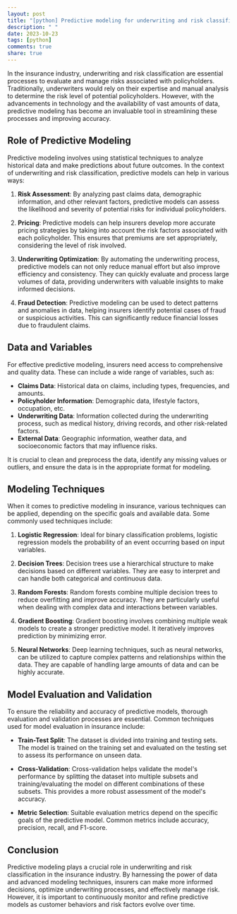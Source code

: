 ```yaml
---
layout: post
title: "[python] Predictive modeling for underwriting and risk classification in insurance"
description: " "
date: 2023-10-23
tags: [python]
comments: true
share: true
---
```


In the insurance industry, underwriting and risk classification are essential processes to evaluate and manage risks associated with policyholders. Traditionally, underwriters would rely on their expertise and manual analysis to determine the risk level of potential policyholders. However, with the advancements in technology and the availability of vast amounts of data, predictive modeling has become an invaluable tool in streamlining these processes and improving accuracy.

## Role of Predictive Modeling

Predictive modeling involves using statistical techniques to analyze historical data and make predictions about future outcomes. In the context of underwriting and risk classification, predictive models can help in various ways:

1. **Risk Assessment**: By analyzing past claims data, demographic information, and other relevant factors, predictive models can assess the likelihood and severity of potential risks for individual policyholders.

2. **Pricing**: Predictive models can help insurers develop more accurate pricing strategies by taking into account the risk factors associated with each policyholder. This ensures that premiums are set appropriately, considering the level of risk involved.

3. **Underwriting Optimization**: By automating the underwriting process, predictive models can not only reduce manual effort but also improve efficiency and consistency. They can quickly evaluate and process large volumes of data, providing underwriters with valuable insights to make informed decisions.

4. **Fraud Detection**: Predictive modeling can be used to detect patterns and anomalies in data, helping insurers identify potential cases of fraud or suspicious activities. This can significantly reduce financial losses due to fraudulent claims.

## Data and Variables

For effective predictive modeling, insurers need access to comprehensive and quality data. These can include a wide range of variables, such as:

- **Claims Data**: Historical data on claims, including types, frequencies, and amounts.
- **Policyholder Information**: Demographic data, lifestyle factors, occupation, etc.
- **Underwriting Data**: Information collected during the underwriting process, such as medical history, driving records, and other risk-related factors.
- **External Data**: Geographic information, weather data, and socioeconomic factors that may influence risks.

It is crucial to clean and preprocess the data, identify any missing values or outliers, and ensure the data is in the appropriate format for modeling.

## Modeling Techniques

When it comes to predictive modeling in insurance, various techniques can be applied, depending on the specific goals and available data. Some commonly used techniques include:

1. **Logistic Regression**: Ideal for binary classification problems, logistic regression models the probability of an event occurring based on input variables.

2. **Decision Trees**: Decision trees use a hierarchical structure to make decisions based on different variables. They are easy to interpret and can handle both categorical and continuous data.

3. **Random Forests**: Random forests combine multiple decision trees to reduce overfitting and improve accuracy. They are particularly useful when dealing with complex data and interactions between variables.

4. **Gradient Boosting**: Gradient boosting involves combining multiple weak models to create a stronger predictive model. It iteratively improves prediction by minimizing error.

5. **Neural Networks**: Deep learning techniques, such as neural networks, can be utilized to capture complex patterns and relationships within the data. They are capable of handling large amounts of data and can be highly accurate.

## Model Evaluation and Validation

To ensure the reliability and accuracy of predictive models, thorough evaluation and validation processes are essential. Common techniques used for model evaluation in insurance include:

- **Train-Test Split**: The dataset is divided into training and testing sets. The model is trained on the training set and evaluated on the testing set to assess its performance on unseen data.

- **Cross-Validation**: Cross-validation helps validate the model's performance by splitting the dataset into multiple subsets and training/evaluating the model on different combinations of these subsets. This provides a more robust assessment of the model's accuracy.

- **Metric Selection**: Suitable evaluation metrics depend on the specific goals of the predictive model. Common metrics include accuracy, precision, recall, and F1-score.

## Conclusion

Predictive modeling plays a crucial role in underwriting and risk classification in the insurance industry. By harnessing the power of data and advanced modeling techniques, insurers can make more informed decisions, optimize underwriting processes, and effectively manage risk. However, it is important to continuously monitor and refine predictive models as customer behaviors and risk factors evolve over time.
